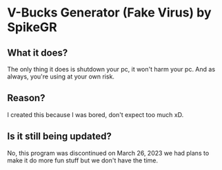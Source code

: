# V-Bucks Generator (Fake Virus) by SpikeGR

## What it does?
The only thing it does is shutdown your pc, it won't
harm your pc. And as always, you're using at your own risk.

## Reason?

I created this because I was bored, don't expect
too much xD.

## Is it still being updated?

No, this program was discontinued on March 26, 2023
we had plans to make it do more fun stuff but we don't have the time.

